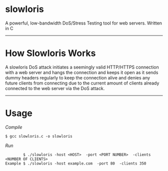 # slowloris
A powerful, low-bandwidth DoS/Stress Testing tool for web servers.
Written in C

_______________

# How Slowloris Works
A slowloris DoS attack initiates a seemingly valid HTTP/HTTPS connection with a web server and hangs the connection and keeps it open as it sends dummy headers regularly to keep the connection alive and denies any future clients from connecting due to the current amount of clients already connected to the web server via the DoS attack.

________________

# Usage
_Compile_

    $ gcc slowloris.c -o slowloris
    
_Run_

            $ ./slowloris -host <HOST>  -port <PORT NUMBER>  -clients <NUMBER OF CLIENTS>
    Example $ ./slowloris -host example.com  -port 80  -clients 350
    
